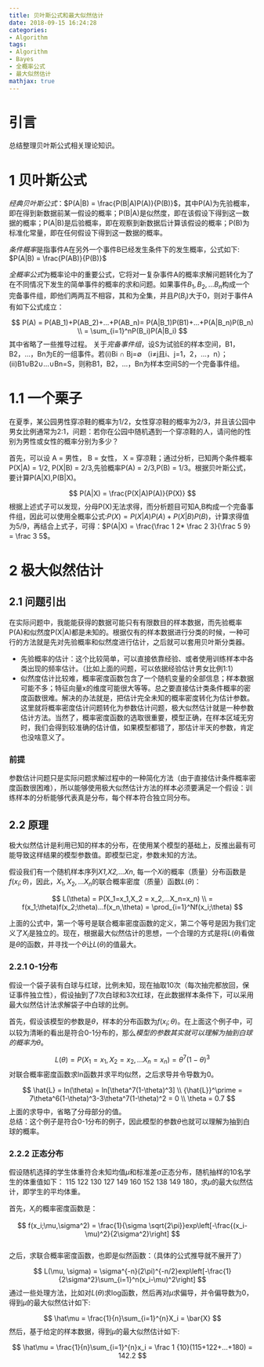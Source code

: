 ```yaml
---
title: 贝叶斯公式和最大似然估计
date: 2018-09-15 16:24:28
categories:
- Algorithm
tags:
- Algorithm
- Bayes
- 全概率公式
- 最大似然估计
mathjax: true
---
```


# 引言
总结整理贝叶斯公式相关理论知识。

# 1 贝叶斯公式
*经典贝叶斯公式*：$P(A|B) = \frac{P(B|A)P(A)}{P(B)}$，其中P(A)为先验概率，即在得到新数据前某一假设的概率；P(B|A)是似然度，即在该假设下得到这一数据的概率；P(A|B)是后验概率，即在观察到新数据后计算该假设的概率；P(B)为标准化常量，即在任何假设下得到这一数据的概率。

*条件概率*是指事件A在另外一个事件B已经发生条件下的发生概率，公式如下: $P(A|B) = \frac{P(AB)}{P(B)}$

*全概率公式*为概率论中的重要公式，它将对一复杂事件A的概率求解问题转化为了在不同情况下发生的简单事件的概率的求和问题。如果事件$B_1,B_2,...B_n$构成一个完备事件组，即他们两两互不相容，其和为全集，并且$P(B_i)$大于0，则对于事件A有如下公式成立：

$$
P(A) = P(AB_1)+P(AB_2)+...+P(AB_n)= P(A|B_1)P(B1)+...+P(A|B_n)P(B_n) \\
= \sum_{i=1}^nP(B_i)P(A|B_i)
$$
其中省略了一些推导过程。
关于*完备事件组*，设S为试验E的样本空间，B1，B2，…，Bn为E的一组事件。若(i)Bi ∩ Bj=∅ （i≠j且i、j=1，2，…，n）；(ii)B1∪B2∪…∪Bn=S，则称B1，B2，…，Bn为样本空间S的一个完备事件组。

# 1.1 一个栗子
在夏季，某公园男性穿凉鞋的概率为1/2，女性穿凉鞋的概率为2/3，并且该公园中男女比例通常为2:1，问题：若你在公园中随机遇到一个穿凉鞋的人，请问他的性别为男性或女性的概率分别为多少？

首先，可以设 A = 男性， B = 女性， X = 穿凉鞋；通过分析，已知两个条件概率P(X|A) = 1/2, P(X|B) = 2/3,先验概率P(A) = 2/3,P(B) = 1/3。根据贝叶斯公式，要计算P(A|X),P(B|X)。

$$
P(A|X) = \frac{P(X|A)P(A)}{P(X)}
$$
根据上述式子可以发现，分母P(X)无法求得，而分析题目可知A,B构成一个完备事件组，因此可以使用全概率公式:$P(X) = P(X|A)P(A)+P(X|B)P(B)$，计算求得值为5/9，再结合上式子，可得：$P(A|X) = \frac{\frac 1 2* \frac 2 3}{\frac 5 9} = \frac 3 5$。

# 2 极大似然估计
## 2.1 问题引出
在实际问题中，我能能获得的数据可能只有有限数目的样本数据，而先验概率P(A)和似然度P(X|A)都是未知的。根据仅有的样本数据进行分类的时候，一种可行的方法就是先对先验概率和似然度进行估计，之后就可以套用贝叶斯分类器。

- 先验概率的估计：这个比较简单，可以直接依靠经验、或者使用训练样本中各类出现的频率估计。（比如上面的问题，可以依据经验估计男女比例1:1）
- 似然度估计比较难，概率密度函数包含了一个随机变量的全部信息；样本数据可能不多；特征向量x的维度可能很大等等。总之要直接估计类条件概率的密度函数很难。解决的办法就是，把估计完全未知的概率密度转化为估计参数。这里就将概率密度估计问题转化为参数估计问题，极大似然估计就是一种参数估计方法。当然了，概率密度函数的选取很重要，模型正确，在样本区域无穷时，我们会得到较准确的估计值，如果模型都错了，那估计半天的参数，肯定也没啥意义了。

### 前提
参数估计问题只是实际问题求解过程中的一种简化方法（由于直接估计条件概率密度函数很困难），所以能够使用极大似然估计方法的样本必须要满足一个假设：训练样本的分析能够代表真是分布，每个样本符合独立同分布。

## 2.2 原理
极大似然估计是利用已知的样本的分布，在使用某个模型的基础上，反推出最有可能导致这样结果的模型参数值。即模型已定，参数未知的方法。

假设我们有一个随机样本序列*X1,X2,...Xn*, 每一个*Xi*的概率（质量）分布函数是 $f(x_i; \theta)$，因此，$X_1, X_2,...X_n$的联合概率密度（质量）函数$L(\theta)$： 

$$
L(\theta) = P(X_1=x_1,X_2 = x_2,...X_n=x_n) \\ 
= f(x_1;\theta)f(x_2;\theta)...f(x_n,\theta) = \prod_{i=1}^Nf(x_i;\theta)
$$

上面的公式中，第一个等号是联合概率密度函数的定义，第二个等号是因为我们定义了$X_i$是独立的。现在，根据最大似然估计的思想，一个合理的方式是将$L(\theta)$看做是$\theta$的函数，并寻找一个$\theta$让$L(\theta)$的值最大。

### 2.2.1 0-1分布
假设一个袋子装有白球与红球，比例未知，现在抽取10次（每次抽完都放回，保证事件独立性），假设抽到了7次白球和3次红球，在此数据样本条件下，可以采用最大似然估计法求解袋子中白球的比例。

首先，假设该模型的参数是$\theta$，样本的分布函数为$f(x_i;\theta)$。在上面这个例子中，可以较为清晰的看出是符合0-1分布的，那么*模型的参数其实就可以理解为抽到白球的概率为$\theta$*。

$$
L(\theta) = P(X_1=x_1,X_2 = x_2,...X_n=x_n) = \theta^7(1-\theta)^3 
$$
对联合概率密度函数求ln函数并求平均似然，之后求导并令导数为0。

$$
\hat{L} = ln(\theta) = ln[\theta^7(1-\theta)^3] \\
{\hat{L}}^\prime = 7\theta^6(1-\theta)^3-3\theta^7(1-\theta)^2 = 0 \\
\theta = 0.7
$$
上面的求导中，省略了分母部分的值。  
总结：这个例子是符合0-1分布的例子，因此模型的参数$\theta$也就可以理解为抽到白球的概率。

### 2.2.2 正态分布

假设随机选择的学生体重符合未知均值$\mu$和标准差$\sigma$正态分布，随机抽样的10名学生的体重值如下： 115  122  130  127  149  160  152  138  149  180，求$\mu$的最大似然估计，即学生的平均体重。

首先，$X_i$的概率密度函数是：

$$
f(x_i;\mu,\sigma^2) = \frac{1}{\sigma \sqrt{2\pi}}exp\left[-\frac{(x_i-\mu)^2}{2\sigma^2}\right]
$$  
之后，求联合概率密度函数，也即是似然函数：（具体的公式推导就不展开了）

$$
L(\mu, \sigma) = \sigma^{-n}(2\pi)^{-n/2}exp\left[-\frac{1}{2\sigma^2}\sum_{i=1}^n(x_i-\mu)^2\right]
$$
通过一些处理方法，比如对$L(\theta)$求log函数，然后再对$\mu$求偏导，并令偏导数为0，得到$\mu$的最大似然估计如下:

$$
\hat\mu = \frac{1}{n}\sum_{i=1}^{n}X_i = \bar{X}
$$
然后，基于给定的样本数据，得到$\mu$的最大似然估计如下:

$$
\hat\mu = \frac{1}{n}\sum_{i=1}^{n}x_i = \frac 1 {10}(115+122+...+180) = 142.2
$$






